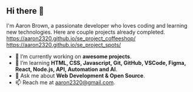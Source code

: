 ## Hi there 👋

I'm Aaron Brown, a passionate developer who loves coding and learning new technologies. Here are couple projects already completed. https://aaron2320.github.io/se_project_coffeeshop/         https://aaron2320.github.io/se_project_spots/

- 🔭 I’m currently working on **awesome projects**.
- 🌱 I’m learning **HTML, CSS, Javascript, Git, GitHub, VSCode, Figma, React, Node.js, API, Automation and AI**.
- 💬 Ask me about **Web Development & Open Source**.
- 📫 Reach me at [aaron2320@gmail.com](mailto:aaron2320@gmail.com).

